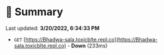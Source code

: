# 📖 Summary
Last updated: **3/20/2022, 6:34:33 PM**

- `GET` [https://Bhadwa-sala.toxicblte.repl.co](https://Bhadwa-sala.toxicblte.repl.co) - **Down** (233ms)
